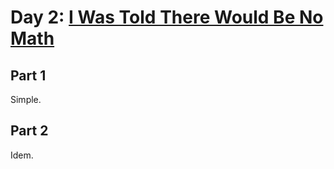 # Day 2: [I Was Told There Would Be No Math](https://adventofcode.com/2015/day/2)

## Part 1

Simple.

## Part 2

Idem.
